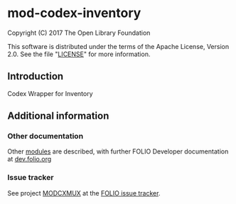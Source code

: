 # mod-codex-inventory

Copyright (C) 2017 The Open Library Foundation

This software is distributed under the terms of the Apache License,
Version 2.0. See the file "[LICENSE](LICENSE)" for more information.

## Introduction

Codex Wrapper for Inventory

## Additional information

### Other documentation

Other [modules](http://dev.folio.org/source-code/#server-side) are described,
with further FOLIO Developer documentation at [dev.folio.org](http://dev.folio.org/)

### Issue tracker

See project [MODCXMUX](https://issues.folio.org/browse/MODCXMUX)
at the [FOLIO issue tracker](http://dev.folio.org/community/guide-issues).

